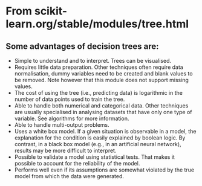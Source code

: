 # From scikit-learn.org/stable/modules/tree.html

## Some advantages of decision trees are:
* Simple to understand and to interpret. Trees can be visualised.
* Requires little data preparation. Other techniques often require data normalisation, dummy variables need to be created and blank values to be removed. Note however that this module does not support missing values.
* The cost of using the tree (i.e., predicting data) is logarithmic in the number of data points used to train the tree.
* Able to handle both numerical and categorical data. Other techniques are usually specialised in analysing datasets that have only one type of variable. See algorithms for more information.
* Able to handle multi-output problems.
* Uses a white box model. If a given situation is observable in a model, the explanation for the condition is easily explained by boolean logic. By contrast, in a black box model (e.g., in an artificial neural network), results may be more difficult to interpret.
* Possible to validate a model using statistical tests. That makes it possible to account for the reliability of the model.
* Performs well even if its assumptions are somewhat violated by the true model from which the data were generated.
